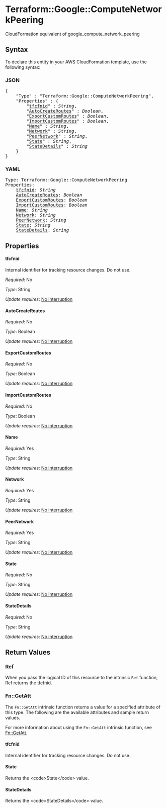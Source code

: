 # Terraform::Google::ComputeNetworkPeering

CloudFormation equivalent of google_compute_network_peering

## Syntax

To declare this entity in your AWS CloudFormation template, use the following syntax:

### JSON

<pre>
{
    "Type" : "Terraform::Google::ComputeNetworkPeering",
    "Properties" : {
        "<a href="#tfcfnid" title="tfcfnid">tfcfnid</a>" : <i>String</i>,
        "<a href="#autocreateroutes" title="AutoCreateRoutes">AutoCreateRoutes</a>" : <i>Boolean</i>,
        "<a href="#exportcustomroutes" title="ExportCustomRoutes">ExportCustomRoutes</a>" : <i>Boolean</i>,
        "<a href="#importcustomroutes" title="ImportCustomRoutes">ImportCustomRoutes</a>" : <i>Boolean</i>,
        "<a href="#name" title="Name">Name</a>" : <i>String</i>,
        "<a href="#network" title="Network">Network</a>" : <i>String</i>,
        "<a href="#peernetwork" title="PeerNetwork">PeerNetwork</a>" : <i>String</i>,
        "<a href="#state" title="State">State</a>" : <i>String</i>,
        "<a href="#statedetails" title="StateDetails">StateDetails</a>" : <i>String</i>
    }
}
</pre>

### YAML

<pre>
Type: Terraform::Google::ComputeNetworkPeering
Properties:
    <a href="#tfcfnid" title="tfcfnid">tfcfnid</a>: <i>String</i>
    <a href="#autocreateroutes" title="AutoCreateRoutes">AutoCreateRoutes</a>: <i>Boolean</i>
    <a href="#exportcustomroutes" title="ExportCustomRoutes">ExportCustomRoutes</a>: <i>Boolean</i>
    <a href="#importcustomroutes" title="ImportCustomRoutes">ImportCustomRoutes</a>: <i>Boolean</i>
    <a href="#name" title="Name">Name</a>: <i>String</i>
    <a href="#network" title="Network">Network</a>: <i>String</i>
    <a href="#peernetwork" title="PeerNetwork">PeerNetwork</a>: <i>String</i>
    <a href="#state" title="State">State</a>: <i>String</i>
    <a href="#statedetails" title="StateDetails">StateDetails</a>: <i>String</i>
</pre>

## Properties

#### tfcfnid

Internal identifier for tracking resource changes. Do not use.

_Required_: No

_Type_: String

_Update requires_: [No interruption](https://docs.aws.amazon.com/AWSCloudFormation/latest/UserGuide/using-cfn-updating-stacks-update-behaviors.html#update-no-interrupt)

#### AutoCreateRoutes

_Required_: No

_Type_: Boolean

_Update requires_: [No interruption](https://docs.aws.amazon.com/AWSCloudFormation/latest/UserGuide/using-cfn-updating-stacks-update-behaviors.html#update-no-interrupt)

#### ExportCustomRoutes

_Required_: No

_Type_: Boolean

_Update requires_: [No interruption](https://docs.aws.amazon.com/AWSCloudFormation/latest/UserGuide/using-cfn-updating-stacks-update-behaviors.html#update-no-interrupt)

#### ImportCustomRoutes

_Required_: No

_Type_: Boolean

_Update requires_: [No interruption](https://docs.aws.amazon.com/AWSCloudFormation/latest/UserGuide/using-cfn-updating-stacks-update-behaviors.html#update-no-interrupt)

#### Name

_Required_: Yes

_Type_: String

_Update requires_: [No interruption](https://docs.aws.amazon.com/AWSCloudFormation/latest/UserGuide/using-cfn-updating-stacks-update-behaviors.html#update-no-interrupt)

#### Network

_Required_: Yes

_Type_: String

_Update requires_: [No interruption](https://docs.aws.amazon.com/AWSCloudFormation/latest/UserGuide/using-cfn-updating-stacks-update-behaviors.html#update-no-interrupt)

#### PeerNetwork

_Required_: Yes

_Type_: String

_Update requires_: [No interruption](https://docs.aws.amazon.com/AWSCloudFormation/latest/UserGuide/using-cfn-updating-stacks-update-behaviors.html#update-no-interrupt)

#### State

_Required_: No

_Type_: String

_Update requires_: [No interruption](https://docs.aws.amazon.com/AWSCloudFormation/latest/UserGuide/using-cfn-updating-stacks-update-behaviors.html#update-no-interrupt)

#### StateDetails

_Required_: No

_Type_: String

_Update requires_: [No interruption](https://docs.aws.amazon.com/AWSCloudFormation/latest/UserGuide/using-cfn-updating-stacks-update-behaviors.html#update-no-interrupt)

## Return Values

### Ref

When you pass the logical ID of this resource to the intrinsic `Ref` function, Ref returns the tfcfnid.

### Fn::GetAtt

The `Fn::GetAtt` intrinsic function returns a value for a specified attribute of this type. The following are the available attributes and sample return values.

For more information about using the `Fn::GetAtt` intrinsic function, see [Fn::GetAtt](https://docs.aws.amazon.com/AWSCloudFormation/latest/UserGuide/intrinsic-function-reference-getatt.html).

#### tfcfnid

Internal identifier for tracking resource changes. Do not use.

#### State

Returns the &lt;code&gt;State&lt;/code&gt; value.

#### StateDetails

Returns the &lt;code&gt;StateDetails&lt;/code&gt; value.


